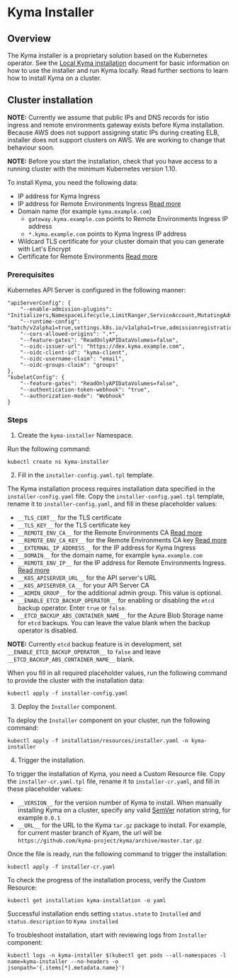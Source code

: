 # Kyma Installer

## Overview

The Kyma installer is a proprietary solution based on the Kubernetes operator. See the [Local Kyma installation](../docs/kyma/docs/031-gs-local-installation.md) document for basic information on how to use the installer and run Kyma locally. Read further sections to learn how to install Kyma on a cluster.

## Cluster installation

**NOTE:** Currently we assume that public IPs and DNS records for istio ingress and remote environments gateway exists before Kyma installation. Because AWS does not support assigning static IPs during creating ELB, installer does not support clusters on AWS. We are working to change that behaviour soon.

**NOTE:** Before you start the installation, check that you have access to a running cluster with the minimum Kubernetes version 1.10.

To install Kyma, you need the following data:

- IP address for Kyma Ingress
- IP address for Remote Environments Ingress [Read more](../docs/application-connector/docs/006-architecture-ingress-gateway.md)
- Domain name (for example `kyma.example.com`)
  - `gateway.kyma.example.com` points to Remote Environments Ingress IP address
  - `*.kyma.example.com` points to Kyma Ingress IP address
- Wildcard TLS certificate for your cluster domain that you can generate with Let's Encrypt
- Certificate for Remote Environments [Read more](../docs/application-connector/docs/001-overview-application-connector.md)

### Prerequisites

Kubernetes API Server is configured in the following manner:

```
"apiServerConfig": {
    "--enable-admission-plugins": "Initializers,NamespaceLifecycle,LimitRanger,ServiceAccount,MutatingAdmissionWebhook,ValidatingAdmissionWebhook,DefaultStorageClass,ResourceQuota,PodPreset",
    "--runtime-config": "batch/v2alpha1=true,settings.k8s.io/v1alpha1=true,admissionregistration.k8s.io/v1alpha1=true",
    "--cors-allowed-origins": ".*",
    "--feature-gates": "ReadOnlyAPIDataVolumes=false",
    "--oidc-issuer-url": "https://dex.kyma.example.com",
    "--oidc-client-id": "kyma-client",
    "--oidc-username-claim": "email", 
    "--oidc-groups-claim": "groups"
},
"kubeletConfig": {
    "--feature-gates": "ReadOnlyAPIDataVolumes=false",
    "--authentication-token-webhook": "true",
    "--authorization-mode": "Webhook"
}
```

### Steps

1. Create the `kyma-installer` Namespace.

Run the following command:

```
kubectl create ns kyma-installer
```

2. Fill in the `installer-config.yaml.tpl` template.

The Kyma installation process requires installation data specified in the `installer-config.yaml` file. Copy the `installer-config.yaml.tpl` template, rename it to `installer-config.yaml`, and fill in these placeholder values:

- `__TLS_CERT__` for the TLS certificate
- `__TLS_KEY__` for the TLS certificate key
- `__REMOTE_ENV_CA__` for the Remote Environments CA [Read more](../docs/application-connector/docs/001-overview-application-connector.md)
- `__REMOTE_ENV_CA_KEY__` for the Remote Environments CA key [Read more](../docs/application-connector/docs/001-overview-application-connector.md)
- `__EXTERNAL_IP_ADDRESS__` for the IP address for Kyma Ingress
- `__DOMAIN__` for the domain name, for example `kyma.example.com`
- `__REMOTE_ENV_IP__` for the IP address for Remote Environments Ingress. [Read more](../docs/application-connector/docs/006-architecture-ingress-gateway.md)
- `__K8S_APISERVER_URL__` for the API server's URL
- `__K8S_APISERVER_CA__` for your API Server CA
- `__ADMIN_GROUP__` for the additional admin group. This value is optional.
- `__ENABLE_ETCD_BACKUP_OPERATOR__` for enabling or disabling the `etcd` backup operator. Enter `true` or `false`.
- `__ETCD_BACKUP_ABS_CONTAINER_NAME__` for the Azure Blob Storage name for `etcd` backups. You can leave the value blank when the backup operator is disabled.

**NOTE:** Currently `etcd` backup feature is in development, set `__ENABLE_ETCD_BACKUP_OPERATOR__` to `false` and leave `__ETCD_BACKUP_ABS_CONTAINER_NAME__` blank.

When you fill in all required placeholder values, run the following command to provide the cluster with the installation data:

```
kubectl apply -f installer-config.yaml
```

3. Deploy the `Installer` component.

To deploy the `Installer` component on your cluster, run the following command:

```
kubectl apply -f installation/resources/installer.yaml -n kyma-installer
```

4. Trigger the installation.

To trigger the installation of Kyma, you need a Custom Resource file. Copy the `installer-cr.yaml.tpl` file, rename it to `installer-cr.yaml`, and fill in these placeholder values:

- `__VERSION__` for the version number of Kyma to install. When manually installing Kyma on a cluster, specify any valid [SemVer](https://semver.org/) notation string, for example `0.0.1`
- `__URL__` for the URL to the Kyma `tar.gz` package to install. For example, for current master branch of Kyam, the url will be `https://github.com/kyma-project/kyma/archive/master.tar.gz`

Once the file is ready, run the following command to trigger the installation:

```
kubectl apply -f installer-cr.yaml
```

To check the progress of the installation process, verify the Custom Resource:

```
kubectl get installation kyma-installation -o yaml
```

Successful installation ends setting `status.state` to `Installed` and `status.description` to `Kyma installed`

To troubleshoot installation, start with reviewing logs from `Installer` component:

```
kubectl logs -n kyma-installer $(kubectl get pods --all-namespaces -l name=kyma-installer --no-headers -o jsonpath='{.items[*].metadata.name}')
```